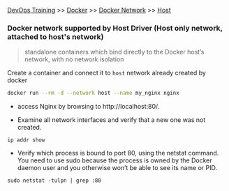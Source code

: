 [DevOps Training](../../index.md) >> [Docker](../index.md) >> [Docker Network](index.md) >> [Host](.)

### Docker network supported by Host Driver (Host only network, attached to host's network)

>standalone containers which bind directly to the Docker host’s network, with no network isolation

Create a container and connect it to `host` network already created by docker

```bash
docker run --rm -d --network host --name my_nginx nginx
```

* access Nginx by browsing to http://localhost:80/.

* Examine all network interfaces and verify that a new one was not created.
```
ip addr show

```
* Verify which process is bound to port 80, using the netstat command. You need to use sudo because the process is owned by the Docker daemon user and you otherwise won’t be able to see its name or PID.

```
sudo netstat -tulpn | grep :80
```
